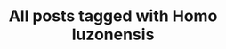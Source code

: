 ---
layout: tag
title: "All posts tagged with Homo luzonensis"
permalink: /weblog/tags/homo-luzonensis/
taxonomy: Homo luzonensis
---